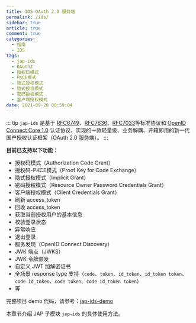 ```yaml
---
title: IDS OAuth 2.0 服务端
permalink: /ids/
sidebar: true
article: true
comment: true
categories: 
  - 指南
  - IDS
tags: 
  - jap-ids
  - OAuth2
  - 授权码模式
  - PKCE模式
  - 隐式授权模式
  - 隐式授权模式
  - 密码授权模式
  - 客户端授权模式
date: 2021-09-20 00:59:04
---
```



::: tip
`jap-ids` 是基于 [RFC6749](https://tools.ietf.org/html/rfc6749)、[RFC7636](https://tools.ietf.org/html/rfc7636)、[RFC7033](https://tools.ietf.org/html/rfc7033)等标准协议和 [OpenID Connect Core 1.0](https://openid.net/specs/openid-connect-core-1_0.html) 认证协议，实现的一款轻量级、业务解耦、开箱即用的新一代国产授权认证框架（OAuth 2.0 服务端）。
:::

**目前已支持以下功能**：
- 授权码模式（Authorization Code Grant）
- 授权码-PKCE模式（Proof Key for Code Exchange）
- 隐式授权模式（Implicit Grant）
- 密码授权模式（Resource Owner Password Credentials Grant）
- 客户端授权模式（Client Credentials Grant）
- 刷新 access_token
- 回收 access_token
- 获取当前授权用户的基本信息
- 校验登录状态
- 异常响应
- 退出登录
- 服务发现（OpenID Connect Discovery）
- JWK 端点（JWKS）
- JWK 令牌颁发
- 自定义 JWT 加解密证书
- 全场景 response type 支持（`code`、`token`、`id_token`、`id_token token`、`code id_token`、`code token`、`code id_token token`）
- 等


完整项目 demo 代码，请参考：[jap-ids-demo](https://gitee.com/fujieid/jap-ids-demo)

本章节介绍 JAP 子模块 `jap-ids` 的具体使用方法。
